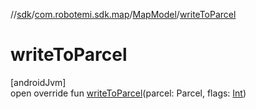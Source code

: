 //[sdk](../../../index.md)/[com.robotemi.sdk.map](../index.md)/[MapModel](index.md)/[writeToParcel](write-to-parcel.md)

# writeToParcel

[androidJvm]\
open override fun [writeToParcel](write-to-parcel.md)(parcel: Parcel, flags: [Int](https://kotlinlang.org/api/latest/jvm/stdlib/kotlin/-int/index.html))
